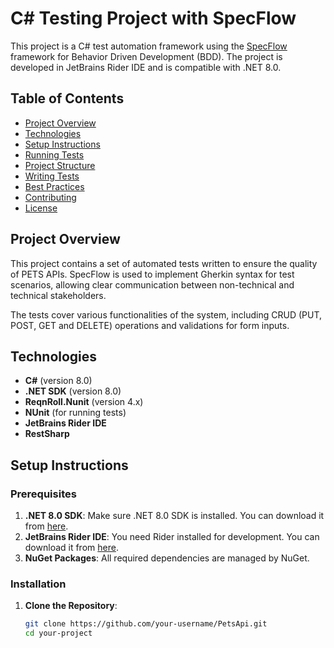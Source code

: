 # C# Testing Project with SpecFlow

This project is a C# test automation framework using the [SpecFlow](https://specflow.org/) framework for Behavior Driven Development (BDD). 
The project is developed in JetBrains Rider IDE and is compatible with .NET 8.0.

## Table of Contents
- [Project Overview](#project-overview)
- [Technologies](#technologies)
- [Setup Instructions](#setup-instructions)
- [Running Tests](#running-tests)
- [Project Structure](#project-structure)
- [Writing Tests](#writing-tests)
- [Best Practices](#best-practices)
- [Contributing](#contributing)
- [License](#license)

## Project Overview

This project contains a set of automated tests written to ensure the quality of PETS APIs.
SpecFlow is used to implement Gherkin syntax for test scenarios, allowing clear communication between non-technical and technical stakeholders.

The tests cover various functionalities of the system, including CRUD (PUT, POST, GET and DELETE) operations and validations for form inputs.

## Technologies

- **C#** (version 8.0)
- **.NET SDK** (version 8.0)
- **ReqnRoll.Nunit** (version 4.x)
- **NUnit** (for running tests)
- **JetBrains Rider IDE** 
- **RestSharp** 

## Setup Instructions

### Prerequisites

1. **.NET 8.0 SDK**: Make sure .NET 8.0 SDK is installed. You can download it from [here](https://dotnet.microsoft.com/en-us/download/dotnet/8.0).
2. **JetBrains Rider IDE**: You need Rider installed for development. You can download it from [here](https://www.jetbrains.com/rider/).
3. **NuGet Packages**: All required dependencies are managed by NuGet.

### Installation

1. **Clone the Repository**:
   ```bash
   git clone https://github.com/your-username/PetsApi.git
   cd your-project
